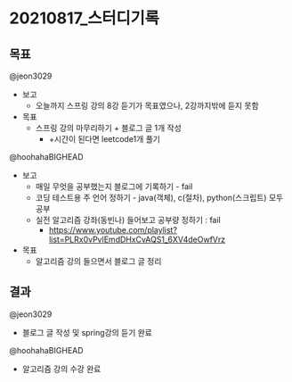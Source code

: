 # 20210817_스터디기록

## 목표

@jeon3029

- 보고
  - 오늘까지 스프링 강의 8강 듣기가 목표였으나, 2강까지밖에 듣지 못함
- 목표
  - 스프링 강의 마무리하기 + 블로그 글 1개 작성
    - +시간이 된다면 leetcode1개 풀기

@hoohahaBIGHEAD

- 보고
  - 매일 무엇을 공부했는지 블로그에 기록하기 - fail
  - 코딩 테스트용 주 언어 정하기 - java(객체), c(절차), python(스크립트) 모두 공부
  - 실전 알고리즘 강좌(동빈나) 들어보고 공부량 정하기 : fail
    - <https://www.youtube.com/playlist?list=PLRx0vPvlEmdDHxCvAQS1_6XV4deOwfVrz>
- 목표
  - 알고리즘 강의 들으면서 블로그 글 정리
  
## 결과

@jeon3029

- 블로그 글 작성 및 spring강의 듣기 완료

@hoohahaBIGHEAD

- 알고리즘 강의 수강 완료
